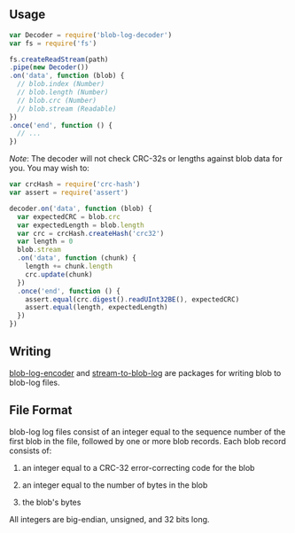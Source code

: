 ## Usage

```javascript
var Decoder = require('blob-log-decoder')
var fs = require('fs')

fs.createReadStream(path)
.pipe(new Decoder())
.on('data', function (blob) {
  // blob.index (Number)
  // blob.length (Number)
  // blob.crc (Number)
  // blob.stream (Readable)
})
.once('end', function () {
  // ...
})
```

_Note_: The decoder will not check CRC-32s or lengths against blob
data for you.  You may wish to:

```javascript
var crcHash = require('crc-hash')
var assert = require('assert')

decoder.on('data', function (blob) {
  var expectedCRC = blob.crc
  var expectedLength = blob.length
  var crc = crcHash.createHash('crc32')
  var length = 0
  blob.stream
  .on('data', function (chunk) {
    length += chunk.length
    crc.update(chunk)
  })
  .once('end', function () {
    assert.equal(crc.digest().readUInt32BE(), expectedCRC)
    assert.equal(length, expectedLength)
  })
})
```

## Writing

[blob-log-encoder] and [stream-to-blob-log] are packages for writing
blob to blob-log files.

[blob-log-encoder]: https://www.npmjs.com/package/blob-log-encoder

[stream-to-blob-log]: https://www.npmjs.com/package/stream-to-blob-log

## File Format

blob-log log files consist of an integer equal to the sequence number
of the first blob in the file, followed by one or more blob records.
Each blob record consists of:

1. an integer equal to a CRC-32 error-correcting code for the blob

2. an integer equal to the number of bytes in the blob

3. the blob's bytes

All integers are big-endian, unsigned, and 32 bits long.
